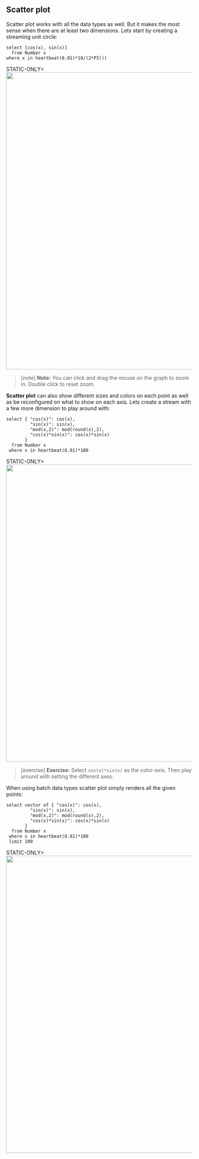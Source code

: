 
## Scatter plot

Scatter plot works with all the data types as well. But it makes the most sense
when there are at least two dimensions. Lets start by creating a streaming
unit circle:

```LIVE {"vis":"showScatterPlot"}
select [cos(x), sin(x)]
  from Number x
where x in heartbeat(0.01)*10/(2*PI())

```



STATIC-ONLY> <img width="800px" src="https://s3.eu-north-1.amazonaws.com/assets.streamanalyze.com/docs/visualization/sp0.png"/>
> [note]    **Note:** You can click and drag the mouse on the graph to zoom in. 
Double click to reset zoom. 

**Scatter plot** can also show different sizes and colors on each point as well
as be reconfigured on what to show on each axis. Lets create a stream with
a few more dimension to play around with: 

```LIVE {"vis":"showScatterPlot"}
select { "cos(x)": cos(x), 
         "sin(x)": sin(x), 
         "mod(x,2)": mod(round(x),2), 
         "cos(x)*sin(x)": cos(x)*sin(x)
       }
  from Number x
 where x in heartbeat(0.01)*100
```
STATIC-ONLY> <img width="800px" src="https://s3.eu-north-1.amazonaws.com/assets.streamanalyze.com/docs/visualization/sp1.png"/>
> [exercise] **Exercise:** Select `cos(x)*sin(x)` as the color-axis. Then play around with
setting the different axes.


When using batch data types scatter plot simply renders all the given points:
```LIVE {"vis":"showScatterPlot"}
select vector of { "cos(x)": cos(x), 
         "sin(x)": sin(x), 
         "mod(x,2)": mod(round(x),2), 
         "cos(x)*sin(x)": cos(x)*sin(x)
       }
  from Number x
 where x in heartbeat(0.01)*100
 limit 100
```

STATIC-ONLY> <img width="800px" src="https://s3.eu-north-1.amazonaws.com/assets.streamanalyze.com/docs/visualization/sp2.png"/>